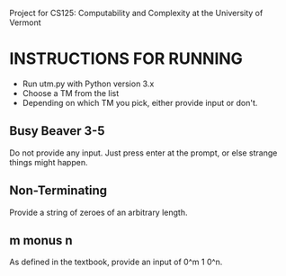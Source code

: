 Project for CS125: Computability and Complexity at the University of Vermont

# INSTRUCTIONS FOR RUNNING

* Run utm.py with Python version 3.x
* Choose a TM from the list
* Depending on which TM you pick, either provide input or don't.

## Busy Beaver 3-5
Do not provide any input. Just press enter at the prompt, or else strange things might happen.

## Non-Terminating
Provide a string of zeroes of an arbitrary length.

## m monus n
As defined in the textbook, provide an input of 0^m 1 0^n.
